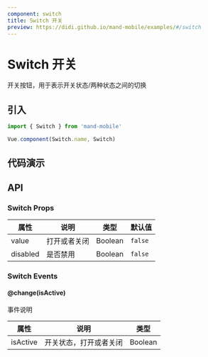 ```yaml
---
component: switch
title: Switch 开关
preview: https://didi.github.io/mand-mobile/examples/#/switch
---
```


# Switch 开关


开关按钮，用于表示开关状态/两种状态之间的切换

## 引入

```javascript
import { Switch } from 'mand-mobile'

Vue.component(Switch.name, Switch)
```


## 代码演示

<demo-wrapper
  src="src/packages/switch/demo"
  :demos="demos"
/>

<script setup>
const demos = import.meta.globEager('../../../src/packages/switch/demo/demo*.vue')
</script>

<!-- DEMO -->


## API

### Switch Props
|属性 | 说明 | 类型 | 默认值|
|----|-----|------|------|
|value|打开或者关闭|Boolean|`false`|
|disabled|是否禁用|Boolean|`false`|

### Switch Events

#### @change(isActive)
事件说明

|属性 | 说明 | 类型 |
|----|-----|------|
|isActive|开关状态，打开或者关闭|Boolean|
